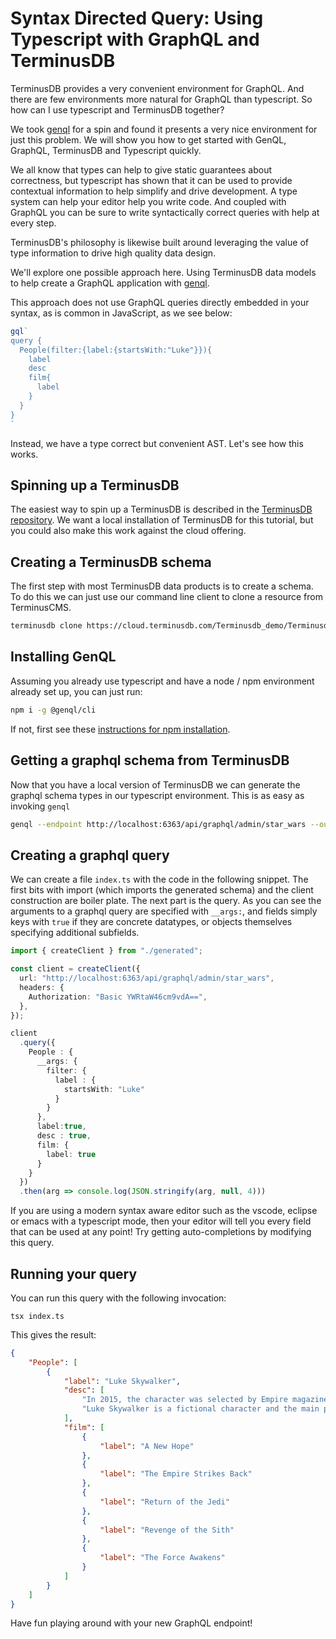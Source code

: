 # Syntax Directed Query: Using Typescript with GraphQL and TerminusDB

TerminusDB provides a very convenient environment for GraphQL. And
there are few environments more natural for GraphQL than
typescript. So how can I use typescript and TerminusDB together?

We took [genql](https://genql.dev/) for a spin and found it presents a
very nice environment for just this problem. We will show you how to
get started with GenQL, GraphQL, TerminusDB and Typescript quickly.

We all know that types can help to give static guarantees about
correctness, but typescript has shown that it can be used to provide
contextual information to help simplify and drive development. A type
system can help your editor help you write code. And coupled with
GraphQL you can be sure to write syntactically correct queries with
help at every step.

TerminusDB's philosophy is likewise built around leveraging the value
of type information to drive high quality data design.

We'll explore one possible approach here. Using TerminusDB data models
to help create a GraphQL application with [genql](https://genql.dev/).

This approach does not use GraphQL queries directly embedded in your
syntax, as is common in JavaScript, as we see below:

```javascript
gql`
query {
  People(filter:{label:{startsWith:"Luke"}}){
    label
    desc
    film{
      label
    }
  }
}
`
```

Instead, we have a type correct but convenient AST. Let's see how this
works.

## Spinning up a TerminusDB

The easiest way to spin up a TerminusDB is described in the
[TerminusDB repository](https://github.com/terminusdb/terminusdb). We
want a local installation of TerminusDB for this tutorial, but you
could also make this work against the cloud offering.

## Creating a TerminusDB schema

The first step with most TerminusDB data products is to create a
schema. To do this we can just use our command line client to clone a
resource from TerminusCMS.

```bash
terminusdb clone https://cloud.terminusdb.com/Terminusdb_demo/Terminusdb_demo/star_wars --user=anonymous --password=any
```

## Installing GenQL

Assuming you already use typescript and have a node / npm environment
already set up, you can just run:

```bash
npm i -g @genql/cli
```

If not, first see these [instructions for npm
installation](https://docs.npmjs.com/downloading-and-installing-node-js-and-npm).

## Getting a graphql schema from TerminusDB

Now that you have a local version of TerminusDB we can generate the
graphql schema types in our typescript environment. This is as easy as
invoking `genql`

```bash
genql --endpoint http://localhost:6363/api/graphql/admin/star_wars --output ./generated
```

## Creating a graphql query

We can create a file `index.ts` with the code in the following
snippet. The first bits with import (which imports the generated
schema) and the client construction are boiler plate.  The next part
is the query. As you can see the arguments to a graphql query are
specified with `__args:`, and fields simply keys with `true` if they
are concrete datatypes, or objects themselves specifying additional
subfields.

```typescript
import { createClient } from "./generated";

const client = createClient({
  url: "http://localhost:6363/api/graphql/admin/star_wars",
  headers: {
    Authorization: "Basic YWRtaW46cm9vdA==",
  },
});

client
  .query({
    People : {
      __args: {
        filter: {
          label : {
            startsWith: "Luke"
          }
        }
      },
      label:true,
      desc : true,
      film: {
        label: true
      }
    }
  })
  .then(arg => console.log(JSON.stringify(arg, null, 4)))
```

If you are using a modern syntax aware editor such as the vscode,
eclipse or emacs with a typescript mode, then your editor will tell
you every field that can be used at any point! Try getting
auto-completions by modifying this query.

## Running your query

You can run this query with the following invocation:

```shell
tsx index.ts
```

This gives the result:

```json
{
    "People": [
        {
            "label": "Luke Skywalker",
            "desc": [
                "In 2015, the character was selected by Empire magazine as the 50th greatest movie character of all time.[2] On their list of the 100 Greatest Fictional Characters, Fandomania.com ranked the character at number 14.[3]",
                "Luke Skywalker is a fictional character and the main protagonist of the original film trilogy of the Star Wars franchise created by George Lucas. The character, portrayed by Mark Hamill, is an important figure in the Rebel Alliance's struggle against the Galactic Empire. He is the twin brother of Rebellion leader Princess Leia Organa of Alderaan, a friend and brother-in-law of smuggler Han Solo, an apprentice to Jedi Masters Obi-Wan \"Ben\" Kenobi and Yoda, the son of fallen Jedi Anakin Skywalker (Darth Vader) and Queen of Naboo/Republic Senator Padmé Amidala and maternal uncle of Kylo Ren / Ben Solo. The now non-canon Star Wars expanded universe depicts him as a powerful Jedi Master, husband of Mara Jade, the father of Ben Skywalker and maternal uncle of Jaina, Jacen and Anakin Solo."
            ],
            "film": [
                {
                    "label": "A New Hope"
                },
                {
                    "label": "The Empire Strikes Back"
                },
                {
                    "label": "Return of the Jedi"
                },
                {
                    "label": "Revenge of the Sith"
                },
                {
                    "label": "The Force Awakens"
                }
            ]
        }
    ]
}
```

Have fun playing around with your new GraphQL endpoint!
